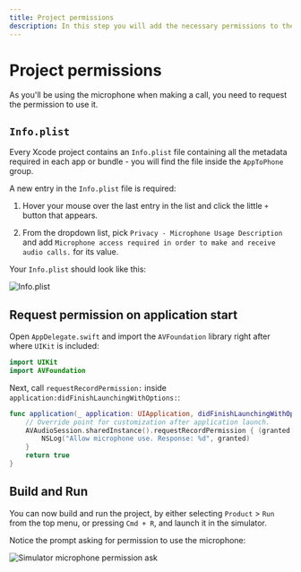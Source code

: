```yaml
---
title: Project permissions
description: In this step you will add the necessary permissions to the project properties.
---
```


# Project permissions

As you'll be using the microphone when making a call, you need to request the permission to use it.

## `Info.plist`

Every Xcode project contains an `Info.plist` file containing all the metadata required in each app or bundle  - you will find the file inside the `AppToPhone` group.

A new entry in the `Info.plist` file is required:

1. Hover your mouse over the last entry in the list and click the little `+` button that appears.

2. From the dropdown list, pick `Privacy - Microphone Usage Description` and add `Microphone access required in order to make and receive audio calls.` for its value.

Your `Info.plist` should look like this:

![Info.plist](/images/client-sdk/ios-voice/Xcode-permissions.jpg)

## Request permission on application start

Open `AppDelegate.swift` and import the `AVFoundation` library right after where `UIKit` is included:

```swift
import UIKit
import AVFoundation
```

Next, call `requestRecordPermission:` inside `application:didFinishLaunchingWithOptions:`:

``` swift
func application(_ application: UIApplication, didFinishLaunchingWithOptions launchOptions: [UIApplication.LaunchOptionsKey: Any]?) -> Bool {
    // Override point for customization after application launch.
    AVAudioSession.sharedInstance().requestRecordPermission { (granted:Bool) in
        NSLog("Allow microphone use. Response: %d", granted)
    }
    return true
}
```

## Build and Run

You can now build and run the project, by either selecting `Product` > `Run` from the top menu, or pressing `Cmd + R`, and launch it in the simulator. 

Notice the prompt asking for permission to use the microphone:

![Simulator microphone permission ask](/images/client-sdk/ios-voice/Simulator-microphone-permission-ask.jpg)
